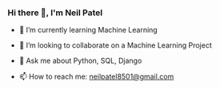 ### Hi there 👋, I'm Neil Patel

- 🌱 I’m currently learning Machine Learning

- 👯 I’m looking to collaborate on a Machine Learning Project

- 💬 Ask me about Python, SQL, Django

- 📫 How to reach me: neilpatel8501@gmail.com
<!--
**neil8501/neil8501** is a ✨ _special_ ✨ repository because its `README.md` (this file) appears on your GitHub profile.

Here are some ideas to get you started:

- 🌱 I’m currently learning Machine Learning

- 👯 I’m looking to collaborate on a Machine Learning Project

- 💬 Ask me about Python, SQL, Django

- 📫 How to reach me: neilpatel8501@gmail.com


-->
